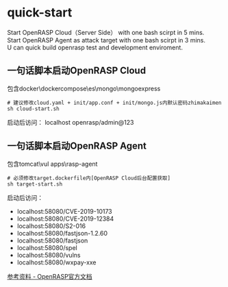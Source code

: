 # quick-start
Start OpenRASP Cloud（Server Side） with one bash scirpt in 5 mins.  
Start OpenRASP Agent as attack target with one bash scirpt in 3 mins.  
U can quick build openrasp test and development enviroment.

## 一句话脚本启动OpenRASP Cloud
包含docker\dockercompose\es\mongo\mongoexpress
```
# 建议修改cloud.yaml + init/app.conf + init/mongo.js内默认密码zhimakaimen
sh cloud-start.sh
```
启动后访问：
localhost openrasp/admin@123  

## 一句话脚本启动OpenRASP Agent
包含tomcat\vul apps\rasp-agent
```
# 必须修改target.dockerfile内[OpenRASP Cloud后台配置获取]
sh target-start.sh
```
启动后访问：
- localhost:58080/CVE-2019-10173
- localhost:58080/CVE-2019-12384
- localhost:58080/S2-016
- localhost:58080/fastjson-1.2.60
- localhost:58080/fastjson
- localhost:58080/spel
- localhost:58080/vulns
- localhost:58080/wxpay-xxe

[参考资料 - OpenRASP官方文档](https://rasp.baidu.com/doc/install/panel.html)
